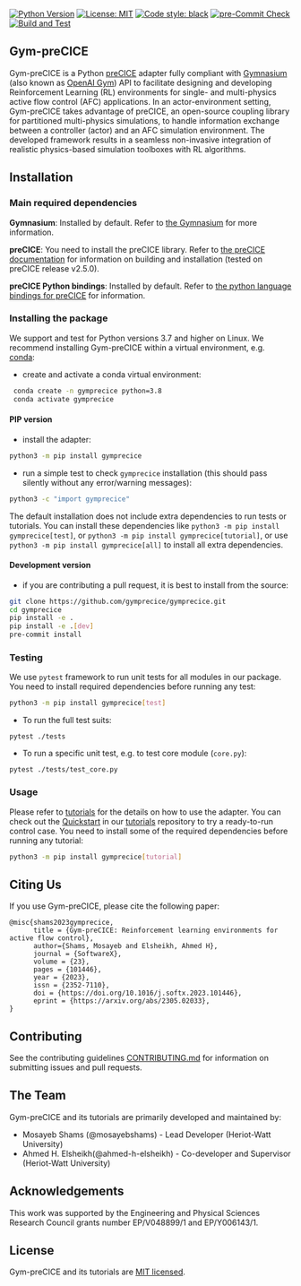 [![Python Version](https://img.shields.io/badge/python-3.7+-blue.svg)](https://www.python.org/downloads/)
[![License: MIT](https://img.shields.io/badge/License-MIT-blue.svg)](https://github.com/gymprecice/gymprecice/blob/master/LICENSE.md)
[![Code style: black](https://img.shields.io/badge/code%20style-black-000000.svg)](https://github.com/psf/black)
[![pre-Commit Check](https://github.com/gymprecice/gymprecice/actions/workflows/pre-commit.yml/badge.svg)](https://github.com/gymprecice/gymprecice/actions/workflows/pre-commit.yml)
[![Build and Test](https://github.com/gymprecice/gymprecice/actions/workflows/build-and-test.yml/badge.svg)](https://github.com/gymprecice/gymprecice/actions/workflows/build-and-test.yml)


## Gym-preCICE

Gym-preCICE is a Python [preCICE](https://precice.org/) adapter fully compliant with [Gymnasium](https://gymnasium.farama.org/) (also known as [OpenAI Gym](https://www.gymlibrary.dev/)) API to facilitate designing and developing Reinforcement Learning (RL) environments for single- and multi-physics active flow control (AFC) applications. In an actor-environment setting, Gym-preCICE takes advantage of preCICE, an open-source coupling library for partitioned multi-physics simulations, to handle information exchange between a controller (actor) and an AFC simulation environment. The developed framework results in a seamless non-invasive integration of realistic physics-based simulation toolboxes with RL algorithms.


## Installation

### Main required dependencies

**Gymnasium**:  Installed by default. Refer to [the Gymnasium](https://gymnasium.farama.org/) for more information.

**preCICE**: You need to install the preCICE library. Refer to [the preCICE documentation](https://precice.org/installation-overview.html) for information on building and installation (tested on preCICE release v2.5.0).

**preCICE Python bindings**: Installed by default. Refer to [the python language bindings for preCICE](https://github.com/precice/python-bindings) for information.


### Installing the package

We support and test for Python versions 3.7 and higher on Linux. We recommend installing Gym-preCICE within a virtual environment, e.g. [conda](https://www.anaconda.com/products/distribution#Downloads):

- create and activate a conda virtual environment:
```bash
 conda create -n gymprecice python=3.8
 conda activate gymprecice
```


#### PIP version
- install the adapter:

```bash
python3 -m pip install gymprecice
```
- run a simple test to check `gymprecice` installation (this should pass silently without any error/warning messages):
```bash
python3 -c "import gymprecice"
```

The default installation does not include extra dependencies to run tests or tutorials. You can install these dependencies like `python3 -m pip install gymprecice[test]`, or
`python3 -m pip install gymprecice[tutorial]`, or use `python3 -m pip install gymprecice[all]` to install all extra dependencies.

#### Development version
- if you are contributing a pull request, it is best to install from the source:
```bash
git clone https://github.com/gymprecice/gymprecice.git
cd gymprecice
pip install -e .
pip install -e .[dev]
pre-commit install
```

### Testing

We use `pytest` framework to run unit tests for all modules in our package. You need to install required dependencies before running any test:
```bash
python3 -m pip install gymprecice[test]
```
- To run the full test suits:
```
pytest ./tests
```
- To run a specific unit test, e.g. to test core module (`core.py`):
```
pytest ./tests/test_core.py
```

### Usage

Please refer to [tutorials](https://github.com/gymprecice/tutorials) for the details on how to use the adapter. You can check out the [Quickstart](https://github.com/gymprecice/tutorials/tree/main/quickstart) in our [tutorials](https://github.com/gymprecice/tutorials) repository to try a ready-to-run control case. You need to install some of the required dependencies before running any tutorial:
```bash
python3 -m pip install gymprecice[tutorial]
```

## Citing Us

If you use Gym-preCICE, please cite the following paper:

```
@misc{shams2023gymprecice,
      title = {Gym-preCICE: Reinforcement learning environments for active flow control},
      author={Shams, Mosayeb and Elsheikh, Ahmed H},
      journal = {SoftwareX},
      volume = {23},
      pages = {101446},
      year = {2023},
      issn = {2352-7110},
      doi = {https://doi.org/10.1016/j.softx.2023.101446},
      eprint = {https://arxiv.org/abs/2305.02033},
}
```

## Contributing

See the contributing guidelines [CONTRIBUTING.md](https://github.com/gymprecice/gymprecice/blob/main/CONTRIBUTING.md)
for information on submitting issues and pull requests.


## The Team

Gym-preCICE and its tutorials are primarily developed and maintained by:
- Mosayeb Shams (@mosayebshams) - Lead Developer (Heriot-Watt University)
- Ahmed H. Elsheikh(@ahmed-h-elsheikh) - Co-developer and Supervisor (Heriot-Watt University)


## Acknowledgements

This work was supported by the Engineering and Physical Sciences Research Council grants number EP/V048899/1 and EP/Y006143/1.


## License

Gym-preCICE and its tutorials are [MIT licensed](https://github.com/gymprecice/gymprecice/blob/main/LICENSE).
